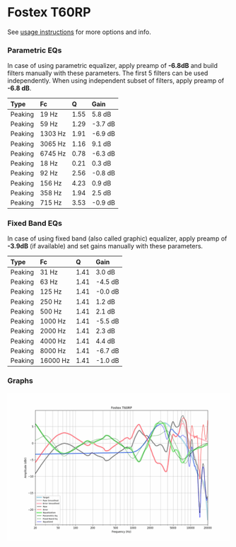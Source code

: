 # Fostex T60RP
See [usage instructions](https://github.com/jaakkopasanen/AutoEq#usage) for more options and info.

### Parametric EQs
In case of using parametric equalizer, apply preamp of **-6.8dB** and build filters manually
with these parameters. The first 5 filters can be used independently.
When using independent subset of filters, apply preamp of **-6.8 dB**.

| Type    | Fc      |    Q | Gain    |
|:--------|:--------|:-----|:--------|
| Peaking | 19 Hz   | 1.55 | 5.8 dB  |
| Peaking | 59 Hz   | 1.29 | -3.7 dB |
| Peaking | 1303 Hz | 1.91 | -6.9 dB |
| Peaking | 3065 Hz | 1.16 | 9.1 dB  |
| Peaking | 6745 Hz | 0.78 | -6.3 dB |
| Peaking | 18 Hz   | 0.21 | 0.3 dB  |
| Peaking | 92 Hz   | 2.56 | -0.8 dB |
| Peaking | 156 Hz  | 4.23 | 0.9 dB  |
| Peaking | 358 Hz  | 1.94 | 2.5 dB  |
| Peaking | 715 Hz  | 3.53 | -0.9 dB |

### Fixed Band EQs
In case of using fixed band (also called graphic) equalizer, apply preamp of **-3.9dB**
(if available) and set gains manually with these parameters.

| Type    | Fc       |    Q | Gain    |
|:--------|:---------|:-----|:--------|
| Peaking | 31 Hz    | 1.41 | 3.0 dB  |
| Peaking | 63 Hz    | 1.41 | -4.5 dB |
| Peaking | 125 Hz   | 1.41 | -0.0 dB |
| Peaking | 250 Hz   | 1.41 | 1.2 dB  |
| Peaking | 500 Hz   | 1.41 | 2.1 dB  |
| Peaking | 1000 Hz  | 1.41 | -5.5 dB |
| Peaking | 2000 Hz  | 1.41 | 2.3 dB  |
| Peaking | 4000 Hz  | 1.41 | 4.4 dB  |
| Peaking | 8000 Hz  | 1.41 | -6.7 dB |
| Peaking | 16000 Hz | 1.41 | -1.0 dB |

### Graphs
![](./Fostex%20T60RP.png)